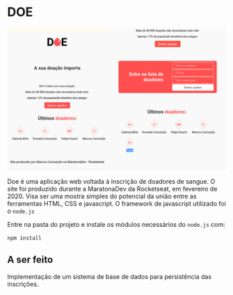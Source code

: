 # DOE

![Screenshots](example/screenshots.png)

Doe é uma aplicação web voltada à inscrição de doadores de sangue. O site foi produzido durante a MaratonaDev da Rocketseat, em fevereiro de 2020. Visa ser uma mostra simples do potencial da união entre as ferramentas HTML, CSS e javascript. O framework de javascript utilizado foi o `node.js`

Entre na pasta do projeto e instale os módulos necessários do `node.js` com:
```sh
npm install
```

## A ser feito
Implementação de um sistema de base de dados para persistência das inscrições.
